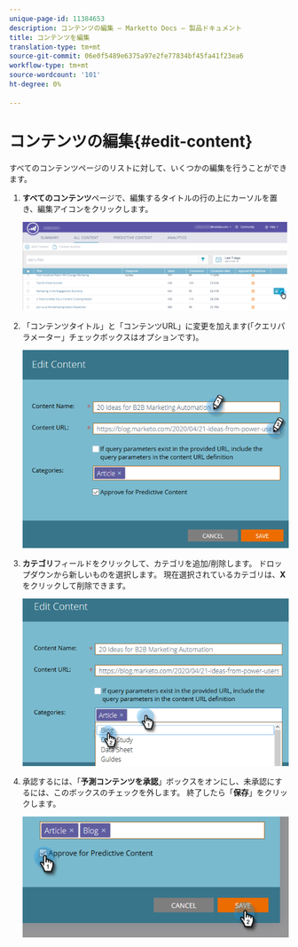 ```yaml
---
unique-page-id: 11384653
description: コンテンツの編集 — Marketto Docs — 製品ドキュメント
title: コンテンツを編集
translation-type: tm+mt
source-git-commit: 06e0f5489e6375a97e2fe77834bf45fa41f23ea6
workflow-type: tm+mt
source-wordcount: '101'
ht-degree: 0%

---
```



# コンテンツの編集{#edit-content}

すべてのコンテンツページのリストに対して、いくつかの編集を行うことができます。

1. **すべてのコンテンツ**&#x200B;ページで、編集するタイトルの行の上にカーソルを置き、編集アイコンをクリックします。

   ![](assets/image2017-10-3-9-3a8-3a1.png)

1. 「コンテンツタイトル」と「コンテンツURL」に変更を加えます(「クエリパラメーター」チェックボックスはオプションです)。

   ![](assets/edit-content-2.png)

1. **カテゴリ**&#x200B;フィールドをクリックして、カテゴリを追加/削除します。 ドロップダウンから新しいものを選択します。 現在選択されているカテゴリは、**X**&#x200B;をクリックして削除できます。

   ![](assets/edit-content-3.png)

1. 承認するには、「**予測コンテンツを承認**」ボックスをオンにし、未承認にするには、このボックスのチェックを外します。 終了したら「**保存**」をクリックします。

   ![](assets/edit-content-4.png)
